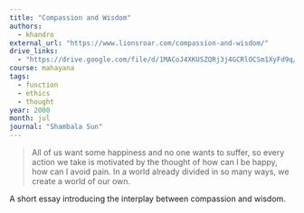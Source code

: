 ```yaml
---
title: "Compassion and Wisdom"
authors:
  - khandro
external_url: "https://www.lionsroar.com/compassion-and-wisdom/"
drive_links:
  - "https://drive.google.com/file/d/1MACoJ4XKUSZQRj3j4GCRlOCSm1XyFd9q/view?usp=drivesdk"
course: mahayana
tags:
  - function
  - ethics
  - thought
year: 2000
month: jul
journal: "Shambala Sun"
---
```


> All of us want some happiness and no one wants to suffer, so every action we take is motivated by the thought of how can I be happy, how can I avoid pain. In a world already divided in so many ways, we create a world of our own.

A short essay introducing the interplay between compassion and wisdom.

